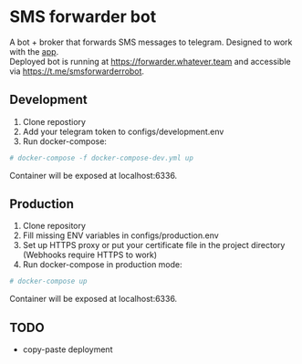 # SMS forwarder bot
A bot + broker that forwards SMS messages to telegram. Designed to work with the [app](https://github.com/OptimalStrategy/sms_forwarder_app).
<br>Deployed bot is running at https://forwarder.whatever.team and accessible via https://t.me/smsforwarderrobot.

## Development
1. Clone repostiory
2. Add your telegram token to configs/development.env
3. Run docker-compose:
```bash
# docker-compose -f docker-compose-dev.yml up
```
Container will be exposed at localhost:6336.

## Production
1. Clone repository
2. Fill missing ENV variables in configs/production.env
3. Set up HTTPS proxy or put your certificate file in the project directory (Webhooks require HTTPS to work)
4. Run docker-compose in production mode:
```bash
# docker-compose up
```
Container will be exposed at localhost:6336.

## TODO
- copy-paste deployment
